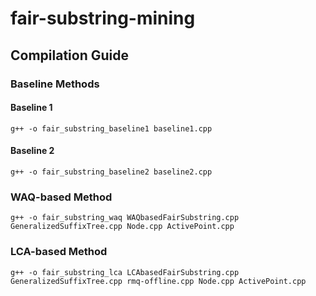 # fair-substring-mining
## Compilation Guide
### Baseline Methods
#### Baseline 1
```
g++ -o fair_substring_baseline1 baseline1.cpp
```

#### Baseline 2
```
g++ -o fair_substring_baseline2 baseline2.cpp
```

### WAQ-based Method
```
g++ -o fair_substring_waq WAQbasedFairSubstring.cpp GeneralizedSuffixTree.cpp Node.cpp ActivePoint.cpp
```

### LCA-based Method
```
g++ -o fair_substring_lca LCAbasedFairSubstring.cpp GeneralizedSuffixTree.cpp rmq-offline.cpp Node.cpp ActivePoint.cpp
```
